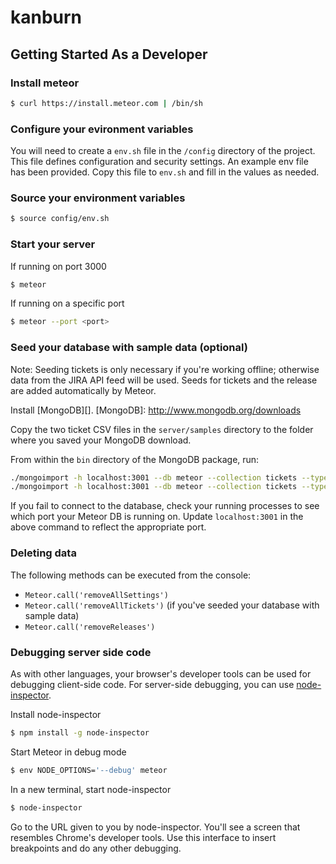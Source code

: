 # kanburn


## Getting Started As a Developer

### Install meteor
``` sh
$ curl https://install.meteor.com | /bin/sh
```

### Configure your evironment variables
You will need to create a `env.sh` file in the `/config` directory of the project. This file
defines configuration and security settings. An example env file has been provided. Copy this file to
`env.sh` and fill in the values as needed.

### Source your environment variables
``` sh
$ source config/env.sh
```

### Start your server
If running on port 3000
``` sh
$ meteor
```

If running on a specific port
``` sh
$ meteor --port <port>
```

### Seed your database with sample data (optional)
Note: Seeding tickets is only necessary if you're working offline; otherwise data from the JIRA
API feed will be used. Seeds for tickets and the release are added automatically by Meteor.

Install [MongoDB][].
[MongoDB]: http://www.mongodb.org/downloads

Copy the two ticket CSV files in the `server/samples` directory to the folder where you saved your
MongoDB download.

From within the `bin` directory of the MongoDB package, run:
```sh
./mongoimport -h localhost:3001 --db meteor --collection tickets --type csv --file ../../non_bug_tickets.csv --fields component,id,type,title,priority,status,points
./mongoimport -h localhost:3001 --db meteor --collection tickets --type csv --file ../../bug_tickets.csv --fields component,id,type,title,priority,status,points
```

If you fail to connect to the database, check your running processes to see which port your Meteor
DB is running on. Update `localhost:3001` in the above command to reflect the appropriate port.

### Deleting data
The following methods can be executed from the console:
- `Meteor.call('removeAllSettings')`
- `Meteor.call('removeAllTickets')` (if you've seeded your database with sample data)
- `Meteor.call('removeReleases')`

### Debugging server side code
As with other languages, your browser's developer tools can be used for debugging client-side code.
For server-side debugging, you can use [node-inspector][].

Install node-inspector
```sh
$ npm install -g node-inspector
```

Start Meteor in debug mode
```sh
$ env NODE_OPTIONS='--debug' meteor
```

In a new terminal, start node-inspector
```sh
$ node-inspector
```

Go to the URL given to you by node-inspector. You'll see a screen that resembles Chrome's
developer tools. Use this interface to insert breakpoints and do any other debugging.

[node-inspector]: https://github.com/node-inspector/node-inspector
